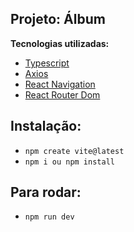 ## Projeto: Álbum

**Tecnologias utilizadas:**

- [Typescript]()
- [Axios]()
- [React Navigation]()
- [React Router Dom]()

## Instalação:

- `npm create vite@latest`
- `npm i ou npm install`

## Para rodar:

- `npm run dev`
